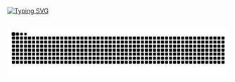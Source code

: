 [![Typing SVG](https://readme-typing-svg.herokuapp.com/?color=10B981&size=35&center=true&vCenter=true&width=1000&lines=hey,+I'm+Rafael+Severo+;Software+engineering+student)](https://git.io/typing-svg)

<br clear="both">

<img src="https://raw.githubusercontent.com/rafaeumesmo/Rafaeumesmo/output/snake.svg" alt="Snake animation" /> 




        

